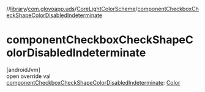 //[library](../../../index.md)/[com.glovoapp.uds](../index.md)/[CoreLightColorScheme](index.md)/[componentCheckboxCheckShapeColorDisabledIndeterminate](component-checkbox-check-shape-color-disabled-indeterminate.md)

# componentCheckboxCheckShapeColorDisabledIndeterminate

[androidJvm]\
open override val [componentCheckboxCheckShapeColorDisabledIndeterminate](component-checkbox-check-shape-color-disabled-indeterminate.md): [Color](https://developer.android.com/reference/kotlin/androidx/compose/ui/graphics/Color.html)
